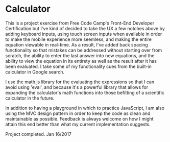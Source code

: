 # Calculator
This is a project exercise from Free Code Camp's Front-End Developer Certification but I've kind of 
decided to take the UX a few notches above by adding keyboard inputs, using touch screen inputs when available in order to make the mobile experience more seemless, and making the entire equation viewable in real-time. As a result, I've added back spacing functionality so that mistakes can be addressed without starting over from scratch, the ability to enter the last answer into new equations, and the ability to view the equation in its entirety as well as the result after it has been evaluated. I take some of my functionality cues from the built-in calculator in Google search.

I use the math.js library for the evaluating the expressions so that I can avoid using 'eval', and because it's
a powerful library that allows for expanding the calculator's math functions into those befitting of a scientific calculator in the future. 

In addition to having a playground in which to practice JavaScript, I am also using the MVC design pattern in order to keep the code as clean and maintainable as possible. Feedback is always welcome on how I might attain this end better
than what my current implementation suggests.

Project completed. Jan 16/2017
